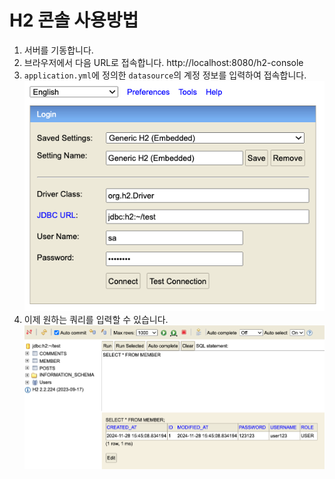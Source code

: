 # H2 콘솔 사용방법

1. 서버를 기동합니다.
2. 브라우저에서 다음 URL로 접속합니다. http://localhost:8080/h2-console
3. `application.yml`에 정의한 `datasource`의 계정 정보를 입력하여 접속합니다.
  ![h2-connect.png](h2-connect.png)
4. 이제 원하는 쿼리를 입력할 수 있습니다.
  ![h2-query.png](h2-query.png)